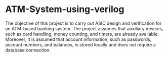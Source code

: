# ATM-System-using-verilog
The objective of this project is to carry out ASIC design and verification for an ATM-based banking system. The project assumes that auxiliary devices, such as card handling, money counting, and timers, are already available. Moreover, it is assumed that account information, such as passwords, account numbers, and balances, is stored locally and does not require a database connection.
